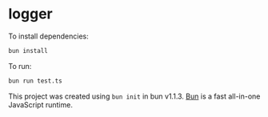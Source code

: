 # logger

To install dependencies:

```bash
bun install
```

To run:

```bash
bun run test.ts
```

This project was created using `bun init` in bun v1.1.3. [Bun](https://bun.sh) is a fast all-in-one JavaScript runtime.
